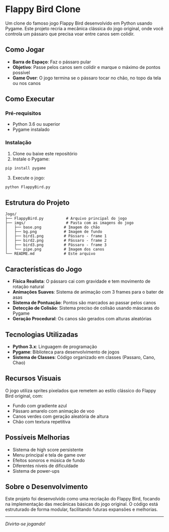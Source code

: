 # Flappy Bird Clone

Um clone do famoso jogo Flappy Bird desenvolvido em Python usando Pygame. Este projeto recria a mecânica clássica do jogo original, onde você controla um pássaro que precisa voar entre canos sem colidir.

## Como Jogar

- **Barra de Espaço**: Faz o pássaro pular
- **Objetivo**: Passe pelos canos sem colidir e marque o máximo de pontos possível
- **Game Over**: O jogo termina se o pássaro tocar no chão, no topo da tela ou nos canos

## Como Executar

### Pré-requisitos

- Python 3.6 ou superior
- Pygame instalado

### Instalação

1. Clone ou baixe este repositório
2. Instale o Pygame:

```bash
pip install pygame
```

3. Execute o jogo:

```bash
python FlappyBird.py
```

## Estrutura do Projeto

```
Jogo/
├── FlappyBird.py          # Arquivo principal do jogo
├── imgs/                  # Pasta com as imagens do jogo
│   ├── base.png          # Imagem do chão
│   ├── bg.png            # Imagem de fundo
│   ├── bird1.png         # Pássaro - frame 1
│   ├── bird2.png         # Pássaro - frame 2
│   ├── bird3.png         # Pássaro - frame 3
│   └── pipe.png          # Imagem dos canos
└── README.md             # Este arquivo
```

## Características do Jogo

- **Física Realista**: O pássaro cai com gravidade e tem movimento de rotação natural
- **Animações Suaves**: Sistema de animação com 3 frames para o bater de asas
- **Sistema de Pontuação**: Pontos são marcados ao passar pelos canos
- **Detecção de Colisão**: Sistema preciso de colisão usando máscaras do Pygame
- **Geração Procedural**: Os canos são gerados com alturas aleatórias

## Tecnologias Utilizadas

- **Python 3.x**: Linguagem de programação
- **Pygame**: Biblioteca para desenvolvimento de jogos
- **Sistema de Classes**: Código organizado em classes (Passaro, Cano, Chao)

## Recursos Visuais

O jogo utiliza sprites pixelados que remetem ao estilo clássico do Flappy Bird original, com:

- Fundo com gradiente azul
- Pássaro amarelo com animação de voo
- Canos verdes com geração aleatória de altura
- Chão com textura repetitiva

## Possíveis Melhorias

- Sistema de high score persistente
- Menu principal e tela de game over
- Efeitos sonoros e música de fundo
- Diferentes níveis de dificuldade
- Sistema de power-ups

## Sobre o Desenvolvimento

Este projeto foi desenvolvido como uma recriação do Flappy Bird, focando na implementação das mecânicas básicas do jogo original. O código está estruturado de forma modular, facilitando futuras expansões e melhorias.

---

*Divirta-se jogando!*